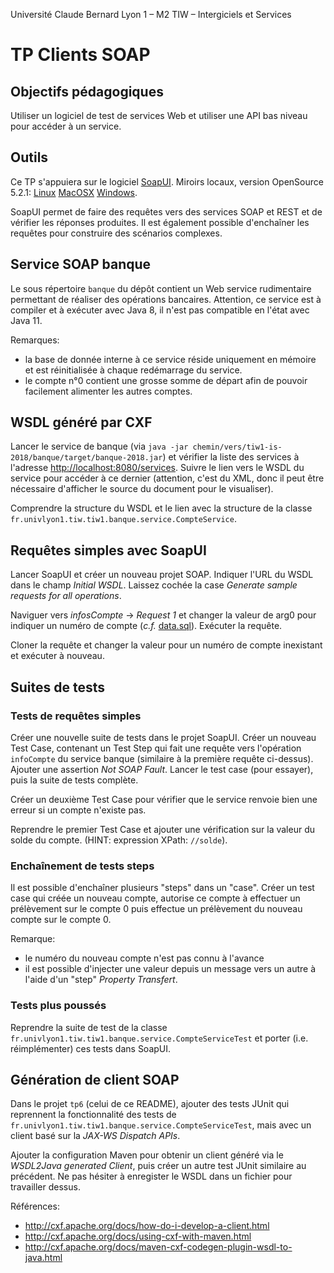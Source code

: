Université Claude Bernard Lyon 1 – M2 TIW – Intergiciels et Services

# TP Clients SOAP

## Objectifs pédagogiques

Utiliser un logiciel de test de services Web et utiliser une API bas niveau pour accéder à un service.

## Outils

Ce TP s'appuiera sur le logiciel [SoapUI](https://www.soapui.org/).
Miroirs locaux, version OpenSource 5.2.1: [Linux](https://perso.liris.cnrs.fr/ecoquery/files/SoapUI-5.2.1-linux-bin.tar.gz) [MacOSX](https://perso.liris.cnrs.fr/ecoquery/files/SoapUI-5.2.1-mac-bin.zip) [Windows](https://perso.liris.cnrs.fr/ecoquery/files/SoapUI-5.2.1-win32-standalone-bin.zip).

SoapUI permet de faire des requêtes vers des services SOAP et REST et de vérifier les réponses produites.
Il est également possible d'enchaîner les requêtes pour construire des scénarios complexes.

## Service SOAP banque

Le sous répertoire `banque` du dépôt contient un Web service rudimentaire permettant de réaliser des opérations bancaires.
Attention, ce service est à compiler et à exécuter avec Java 8, il n'est pas compatible en l'état avec Java 11.

Remarques: 

- la base de donnée interne à ce service réside uniquement en mémoire et est réinitialisée à chaque redémarrage du service.
- le compte n°0 contient une grosse somme de départ afin de pouvoir facilement alimenter les autres comptes.

## WSDL généré par CXF

Lancer le service de banque (via `java -jar chemin/vers/tiw1-is-2018/banque/target/banque-2018.jar`) et vérifier la liste des services à l'adresse [http://localhost:8080/services](http://localhost:8080/services).
Suivre le lien vers le WSDL du service pour accéder à ce dernier (attention, c'est du XML, donc il peut être nécessaire d'afficher le source du document pour le visualiser).

Comprendre la structure du WSDL et le lien avec la structure de la classe `fr.univlyon1.tiw.tiw1.banque.service.CompteService`.

## Requêtes simples avec SoapUI

Lancer SoapUI et créer un nouveau projet SOAP. 
Indiquer l'URL du WSDL dans le champ *Initial WSDL*.
Laissez cochée la case *Generate sample requests for all operations*.

Naviguer vers *infosCompte* -> *Request 1* et changer la valeur de arg0 pour indiquer un numéro de compte (*c.f.* [data.sql](../banque/src/main/resources/data/data.sql)).
Exécuter la requête.

Cloner la requête et changer la valeur pour un numéro de compte inexistant et exécuter à nouveau.

## Suites de tests

### Tests de requêtes simples

Créer une nouvelle suite de tests dans le projet SoapUI.
Créer un nouveau Test Case, contenant un Test Step qui fait une requête vers l'opération `infoCompte` du service banque (similaire à la première requête ci-dessus). 
Ajouter une assertion *Not SOAP Fault*.
Lancer le test case (pour essayer), puis la suite de tests complète.

Créer un deuxième Test Case pour vérifier que le service renvoie bien une erreur si un compte n'existe pas.

Reprendre le premier Test Case et ajouter une vérification sur la valeur du solde du compte.
(HINT: expression XPath: `//solde`).

### Enchaînement de tests steps

Il est possible d'enchaîner plusieurs "steps" dans un "case".
Créer un test case qui créée un nouveau compte, autorise ce compte à effectuer un prélèvement sur le compte 0 puis effectue un prélèvement du nouveau compte sur le compte 0.

Remarque:

- le numéro du nouveau compte n'est pas connu à l'avance
- il est possible d'injecter une valeur depuis un message vers un autre à l'aide d'un "step" *Property Transfert*.

### Tests plus poussés

Reprendre la suite de test de la classe `fr.univlyon1.tiw.tiw1.banque.service.CompteServiceTest` et porter (i.e.  réimplémenter) ces tests dans SoapUI.

## Génération de client SOAP

Dans le projet `tp6` (celui de ce README), ajouter des tests JUnit qui reprennent la fonctionnalité des tests de  `fr.univlyon1.tiw.tiw1.banque.service.CompteServiceTest`, mais avec un client basé sur la *JAX-WS Dispatch APIs*.

Ajouter la configuration Maven pour obtenir un client généré via le *WSDL2Java generated Client*, puis créer un autre test JUnit similaire au précédent. 
Ne pas hésiter à enregister le WSDL dans un fichier pour travailler dessus.

Références: 
- http://cxf.apache.org/docs/how-do-i-develop-a-client.html
- http://cxf.apache.org/docs/using-cxf-with-maven.html
- http://cxf.apache.org/docs/maven-cxf-codegen-plugin-wsdl-to-java.html

